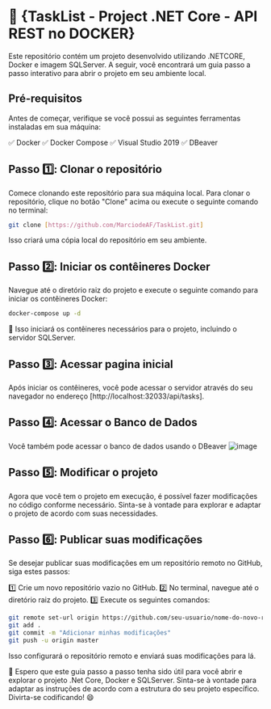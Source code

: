 # 🚀 {TaskList - Project .NET Core - API REST no DOCKER}

Este repositório contém um projeto desenvolvido utilizando .NETCORE, Docker e imagem SQLServer. A seguir, você encontrará um guia passo a passo interativo para abrir o projeto em seu ambiente local.

## Pré-requisitos

Antes de começar, verifique se você possui as seguintes ferramentas instaladas em sua máquina:

✅ Docker
✅ Docker Compose
✅ Visual Studio 2019
✅ DBeaver

## Passo 1️⃣: Clonar o repositório

Comece clonando este repositório para sua máquina local. Para clonar o repositório, clique no botão "Clone" acima ou execute o seguinte comando no terminal:

```bash
git clone [https://github.com/MarciodeAF/TaskList.git]
```

Isso criará uma cópia local do repositório em seu ambiente.

## Passo 2️⃣: Iniciar os contêineres Docker

Navegue até o diretório raiz do projeto e execute o seguinte comando para iniciar os contêineres Docker:

```bash
docker-compose up -d
```

🐳 Isso iniciará os contêineres necessários para o projeto, incluindo o servidor SQLServer.

## Passo 3️⃣: Acessar pagina inicial 

Após iniciar os contêineres, você pode acessar o servidor através do seu navegador no endereço [http://localhost:32033/api/tasks].

## Passo 4️⃣: Acessar o Banco de Dados

Você também pode acessar o banco de dados usando o DBeaver
![image](https://github.com/user-attachments/assets/d118d71b-c5c6-4584-89e4-33a8c17c3347)

## Passo 5️⃣: Modificar o projeto

Agora que você tem o projeto em execução, é possível fazer modificações no código conforme necessário. Sinta-se à vontade para explorar e adaptar o projeto de acordo com suas necessidades.

## Passo 6️⃣: Publicar suas modificações

Se desejar publicar suas modificações em um repositório remoto no GitHub, siga estes passos:

1️⃣ Crie um novo repositório vazio no GitHub.
2️⃣ No terminal, navegue até o diretório raiz do projeto.
3️⃣ Execute os seguintes comandos:

```bash
git remote set-url origin https://github.com/seu-usuario/nome-do-novo-repositorio.git
git add .
git commit -m "Adicionar minhas modificações"
git push -u origin master
```

Isso configurará o repositório remoto e enviará suas modificações para lá.

🎉 Espero que este guia passo a passo tenha sido útil para você abrir e explorar o projeto .Net Core, Docker e SQLServer. Sinta-se à vontade para adaptar as instruções de acordo com a estrutura do seu projeto específico. Divirta-se codificando! 😄
